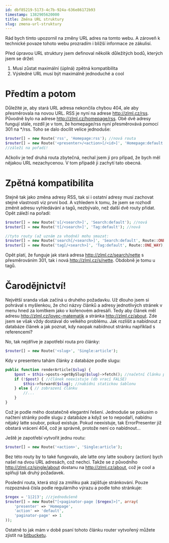 ```yaml
---
id: dbf85219-5173-4c7b-924a-636e86172b93
timestamp: 1382905620000
title: Změna URL struktury
slug: zmena-url-struktury
---
```

Rád bych tímto upozornil na změny URL adres na tomto webu. A zároveň k technické povaze tohoto webu
prozradím i bližší informace ze zákulisí.

Před úpravou URL struktury jsem definoval několik důležitých bodů, kterých jsem se držel:
1. Musí zůstat maximální (úplná) zpětná kompatibilita
2. Výsledné URL musí být maximálně jednoduché a cool

# Předtím a potom

Důležité je, aby stará URL adresa nekončila chybou 404, ale aby přesměrovala na novou URL.
RSS je nyní na adrese http://zlml.cz/rss. Původně bylo na adrese http://zlml.cz/homepage/rss.
Obě dvě adresy fungují stále, rozdíl je v tom, že homepage/rss nyní přesměrovává pomocí 301 na */rss.
Toho se dalo docílit velice jednoduše:

```php
$router[] = new Route('rss', 'Homepage:rss'); //nová routa
$router[] = new Route('<presenter>/<action>[/<id>]', 'Homepage:default'); //původní
//záleží na pořadí!
```

Ačkoliv je teď druhá routa zbytečná, nechal jsem jí pro případ, že bych měl nějakou URL nezachycenou.
V tom případě ji zachytí tato obecná.

# Zpětná kompatibilita

Stejně tak jako změna adresy RSS, tak si i ostatní adresy musí zachovat stejné vlastnosti viz první bod.
A vzhledem k tomu, že jsem se rozhodl změnit adresu vyhledávání a tagů, nezbývalo, než další
dvě routy přidat. Opět záleží na pořadí:

```php
$router[] = new Route('s[/<search>]', 'Search:default'); //nová
$router[] = new Route('t[/<search>]', 'Tag:default'); //nová

//tyto routy (až uznám za vhodné) mohu smazat:
$router[] = new Route('search[/<search>]', 'Search:default', Route::ONE_WAY); //původní
$router[] = new Route('tag[/<search>]', 'Tag:default', Route::ONE_WAY); //původní
```

Opět platí, že funguje jak stará adresa http://zlml.cz/search/nette s přesměrováním 301, tak i nová 
http://zlml.cz/s/nette. Obdobně je tomu u tagů.

# Čarodějnictví!

Největší sranda však začíná u druhého požadavku. Už dlouho jsem si pohrával s myšlenkou,
že chci názvy článků a adresy jednotlivých stránek v menu hned za lomítkem jako v kořenovém
adresáři. Tedy aby článek měl adresu http://zlml.cz/lovec-matematik a stránka http://zlml.cz/about.
Zde jsem se však vždy dostával do velkého problému. Jak rozlišit a nabídnout z databáze článek a 
jak poznat, kdy naopak nabídnout stránku například s referencemi?

No, tak nejdříve je zapotřebí routa pro články:
```php
$router[] = new Route('<slug>', 'Single:article');
```
Kdy v presenteru tahám články z databáze podle slugu:
```php
public function renderArticle($slug) {
	$post = $this->posts->getBySlug($slug)->fetch(); //načetní článku podle slugu
	if (!$post) { //článek neexistuje (db vrací FALSE)
		$this->forward($slug); //nabídni statickou šablonu
	} else { // zobrazení článku
    	//...
    }
}
```
Což je podle mého dostatečně elegantní řešení. Jednoduše se pokusím o načtení stránky podle slugu
z databáze a když se to nepodaří, nabídnu nějaký latte soubor, pokud existuje. Pokud neexistuje, 
tak ErrorPresenter již obstará vrácení 404, což je správně, protože není co nabídnout...

Ještě je zapotřebí vytvořit jednu routu:
```php
$router[] = new Route('<action>', 'Single:article');
```
Bez této routy by to také fungovalo, ale latte ony latte soubory (action) bych našel na dvou URL
adresách, což nechci. Takže se z původního http://zlml.cz/single/about dostanu na http://zlml.cz/about, 
což je cool a splňuji tak druhý požadavek.

Poslední routa, která stojí za zmíňku pak zajišťuje stránkování. Pouze rozpoznává čísla podle
regulárního výrazu a podle toho stránkuje:
```php
$regex = '1|2|3'; //zjednodušeně
$router[] = new Route("[<paginator-page [$regex]>]", array(
	'presenter' => 'Homepage',
	'action' => 'default',
	'paginator-page' => 1
));
```

Ostatně to jak mám v době psaní tohoto článku router vytvořený můžete zjistit na [bitbucketu](https://bitbucket.org/mrtnzlml/zlml.cz/src/0580e2e9f0e4edb162fe97ad563cfef766bea625/app/router/RouterFactory.php).
